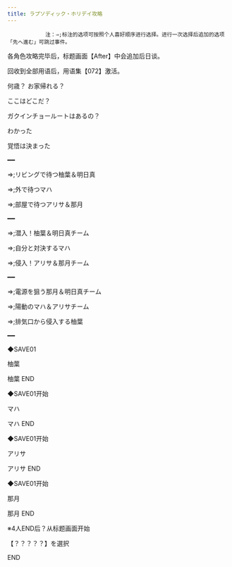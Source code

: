 ```yaml
---
title: ラプソディック・ホリデイ攻略
---
```


                注：⇒;标注的选项可按照个人喜好顺序进行选择。进行一次选择后追加的选项「先へ進む」可跳过事件。

各角色攻略完毕后，标题画面【After】中会追加后日谈。

回收到全部用语后，用语集【072】激活。



何歳？ お家帰れる？

ここはどこだ？

ガクインチョールートはあるの？

わかった

覚悟は決まった

━━

⇒;リビングで待つ柚葉＆明日真

⇒;外で待つマハ

⇒;部屋で待つアリサ＆那月

━━

⇒;潜入！柚葉＆明日真チーム

⇒;自分と対決するマハ

⇒;侵入！アリサ＆那月チーム

━━

⇒;電源を狙う那月＆明日真チーム

⇒;陽動のマハ＆アリサチーム

⇒;排気口から侵入する柚葉

━━

◆SAVE01

柚葉



柚葉 END



◆SAVE01开始

マハ



マハ END



◆SAVE01开始

アリサ



アリサ END



◆SAVE01开始

那月



那月 END



※4人END后？从标题画面开始

【？？？？？】を選択



END


              
